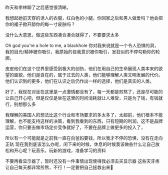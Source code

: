 昨天和李林聊了之后感觉很清晰。

我想起她前天穿的诱人的衣服，红白色的小腿，你回家之后和男人做爱吗？他会把你的裙子掀开舔你的每一寸皮肤吗？

没什么大意思，做这些东西凑合凑合就得了，不要要求太多

Oh god you're a hole to me, a blackhole 你对我来说就是一个令人恐惧的洞，我的目光/精神被你吸引，我原始的自我意识被你吸引，发狂似的不停勾勒你的轮廓，

皮皮他们在这个世界里感受到极大的创伤，他们在用自己的生命展现人类本来的欲望的面貌，他们是自在的，属于过去的人类，他们能够理解人类文明发展的代价。他们认识到的更多，他们在认识之后仍作出一样的选择，他们是真实的人类。

好了，我现在对坐在这里是一点激情都没有了，每一天都是煎熬了，还是尽可能的让自己开心吧，但是仅仅是坐在这里的时间消耗就让人难受，只是为了钱，有钱就行，别想那么多

我理解的美国人的想法比这个行业和市场要求的多太多了，太超前，他们根本不能理解，也不能支持这样的决策，看到我看到的东西，只有短期的利润，这不是品牌运营，你只要去做市场定价竞争就好了，不要在品牌上做更多的投入了，

所以有一个可能就是之前我一直在向爸妈要钱，所以我才不停的恐惧，没有在走向正轨
现在我到底该怎么办呢，闲下来的时候，休息的时候我该做些什么让自己放松和开心呢？玩音乐，玩新的游戏，准备学习的资料

不要再看显示器了，暂时还没有一件事情出现使得我必须去买显示器
这些天牙疼让自己每天都非常煎熬，不行！一定要把自己拯救出来💪